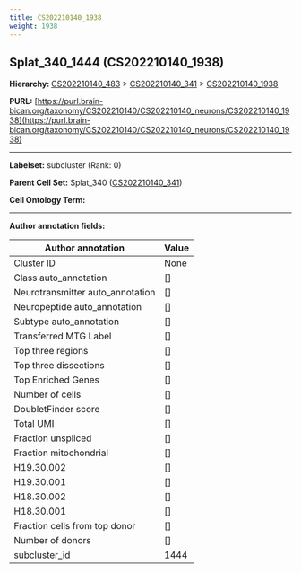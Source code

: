 ```yaml
---
title: CS202210140_1938
weight: 1938
---
```

## Splat_340_1444 (CS202210140_1938)
<b>Hierarchy: </b>
[CS202210140_483](../CS202210140_483) >
[CS202210140_341](../CS202210140_341) >
[CS202210140_1938](../CS202210140_1938)

**PURL:** [https://purl.brain-bican.org/taxonomy/CS202210140/CS202210140_neurons/CS202210140_1938](https://purl.brain-bican.org/taxonomy/CS202210140/CS202210140_neurons/CS202210140_1938)

---


**Labelset:** subcluster (Rank: 0)

**Parent Cell Set:** Splat_340 ([CS202210140_341](../CS202210140_341))



**Cell Ontology Term:** 

[MARKER GENES.]: #


---

[TRANSFERRED ANNOTATIONS.]: #


[AUTHOR ANNOTATION FIELDS.]: #


**Author annotation fields:**

| Author annotation | Value |
|-------------------|-------|
|Cluster ID|None|
|Class auto_annotation|[]|
|Neurotransmitter auto_annotation|[]|
|Neuropeptide auto_annotation|[]|
|Subtype auto_annotation|[]|
|Transferred MTG Label|[]|
|Top three regions|[]|
|Top three dissections|[]|
|Top Enriched Genes|[]|
|Number of cells|[]|
|DoubletFinder score|[]|
|Total UMI|[]|
|Fraction unspliced|[]|
|Fraction mitochondrial|[]|
|H19.30.002|[]|
|H19.30.001|[]|
|H18.30.002|[]|
|H18.30.001|[]|
|Fraction cells from top donor|[]|
|Number of donors|[]|
|subcluster_id|1444|
